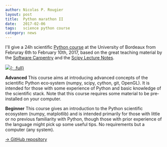 ```yaml
---
author: Nicolas P. Rougier
layout: post
title:  Python marathon II
date:   2017-02-06
tags:   science python course
category: news
---
```


I'll give a 24h scientific [Python course] at the University of Bordeaux from
Februray 6th to February 10th, 2017, based on the great teaching material by
the [Software Carpentry] and the [Scipy Lecture Notes].

[Software Carpentry]: http://software-carpentry.org/
[Scipy Lecture Notes]: http://www.scipy-lectures.org/
[Python course]: https://github.com/rougier/Scipy-Bordeaux-2017

[![]({{site.baseurl}}/images/XKCD-Python.png){: .full}](https://xkcd.com/353)

**Advanced** This course aims at introducing advanced concepts of the
scientific Python eco‐system (numpy, scipy, cython, git, OpenGL). It is
intended for those with some experience of Python and basic knowledge of the
scientific stack. Note that this course requires some material to be
pre‐installed on your computer.

**Beginner** This course gives an introduction to the Python scientific
ecosystem (numpy, matplotlib) and is intended primarily for those with little
or no previous familiarity with Python, though those with prior experience of
the language might pick up some useful tips. No requirements but a computer
(any system).

[→ GitHub repository](https://github.com/rougier/Scipy-Bordeaux-2017)
